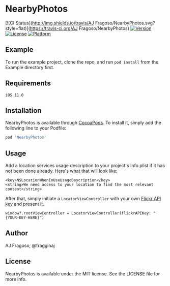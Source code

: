 # NearbyPhotos

[![CI Status](http://img.shields.io/travis/AJ Fragoso/NearbyPhotos.svg?style=flat)](https://travis-ci.org/AJ Fragoso/NearbyPhotos)
[![Version](https://img.shields.io/cocoapods/v/NearbyPhotos.svg?style=flat)](http://cocoapods.org/pods/NearbyPhotos)
[![License](https://img.shields.io/cocoapods/l/NearbyPhotos.svg?style=flat)](http://cocoapods.org/pods/NearbyPhotos)
[![Platform](https://img.shields.io/cocoapods/p/NearbyPhotos.svg?style=flat)](http://cocoapods.org/pods/NearbyPhotos)

## Example

To run the example project, clone the repo, and run `pod install` from the Example directory first.

## Requirements
```
iOS 11.0
```

## Installation

NearbyPhotos is available through [CocoaPods](http://cocoapods.org). To install
it, simply add the following line to your Podfile:

```ruby
pod 'NearbyPhotos'
```

## Usage
Add a location services usage description to your project's Info.plist if it has not been done already. Here's what that will look like:
```
<key>NSLocationWhenInUseUsageDescription</key>
<string>We need access to your location to find the most relevant content</string>
```

After that, simply initiate a `LocatorViewController` with your own [Flickr API key](https://www.flickr.com/services/apps/create/) and present it.
```
window?.rootViewController = LocatorViewController(flickrAPIKey: "{YOUR-KEY-HERE}")
```

## Author

AJ Fragoso, @fragginaj

## License

NearbyPhotos is available under the MIT license. See the LICENSE file for more info.
